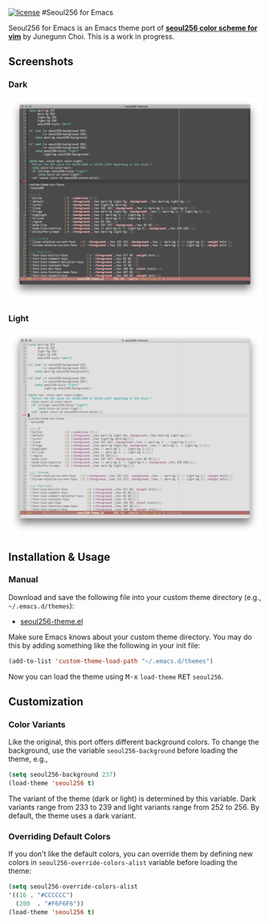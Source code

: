 [![license](https://img.shields.io/github/license/mashape/apistatus.svg?style=plastic)](https://github.com/anandpiyer/seoul256-emacs/blob/master/LICENSE)
#Seoul256 for Emacs 

Seoul256 for Emacs is an Emacs theme port of [**seoul256 color scheme for vim**](https://github.com/junegunn/seoul256.vim/) by Junegunn Choi. This is a work in progress.

## Screenshots
### Dark
![Seoul256-Emacs-Dark](seoul256-emacs-dark.png?raw=true "Dark Variant")
### Light
![Seoul256-Emacs-Light](seoul256-emacs-light.png?raw=true "Light Variant")

## Installation & Usage
### Manual
Download and save the following file into your custom theme directory (e.g., `~/.emacs.d/themes`):

* [seoul256-theme.el](https://raw.githubusercontent.com/anandpiyer/seoul256-emacs/master/seoul256-theme.el)

Make sure Emacs knows about your custom theme directory. You may do this by adding something like the following in your init file: 

```el
(add-to-list 'custom-theme-load-path "~/.emacs.d/themes")
```

Now you can load the theme using <kbd>M-x</kbd> `load-theme` <kbd>RET</kbd> `seoul256`.

## Customization
### Color Variants
Like the original, this port offers different background colors. To change the background, use the variable `seoul256-background` before loading the theme, e.g.,
 
```el
(setq seoul256-background 237)
(load-theme 'seoul256 t)
```
The variant of the theme (dark or light) is determined by this variable. Dark variants range from 233 to 239 and light variants range from 252 to 256. By default, the theme uses a dark variant. 

### Overriding Default Colors
If you don't like the default colors, you can override them by defining new colors in `seoul256-override-colors-alist` variable before loading the theme:

```el
(setq seoul256-override-colors-alist
'((16 . "#CCCCCC")
  (200  . "#F6F6F6"))
(load-theme 'seoul256 t)
```
